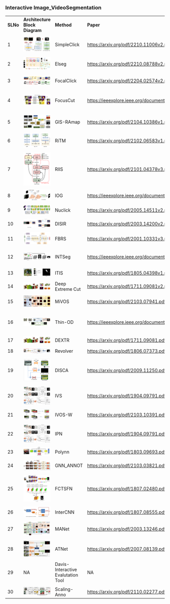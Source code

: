 ﻿### Interactive Image_VideoSegmentation
| | | | | | | | | | | | | | |
|-|-|-|-|-|-|-|-|-|-|-|-|-|-|
|**SLNo**|**Architecture Block Diagram**|**Method**|**Paper** |**Github**|**Year**|**FrameWork**|**Type**|**Dataset**|**Pre-trained** **Model**|**Training Pipeline**|**Inference Pipeline**|**License**|**Keywords**|
| | | | | | | | | | | | | | |
|1|![SimpleClick](datacapture/simpleclick2.png)|SimpleClick|https://arxiv.org/pdf/2210.11006v2.pdf|https://github.com/uncbiag/simpleclick|2022|PyTorch|Click (one or more)|GrabCut ,Berkeley,DAVIS,PascalVOC,SBD|Yes|Yes|Yes|MIT|KY|
| | | | | | | | | | | | | | |
|2|![EISeg](datacapture/elseg2.png)|Elseg|https://arxiv.org/pdf/2210.08788v2.pdf|https://github.com/PaddlePaddle/PaddleSeg/tree/release/2.7/EISeg|2022|PyTorch|Click (one or more)|GrabCut ,Berkeley,DAVIS,PascalVOC|Yes|No|Yes|Apache-2.0 |KY|
| | | | | | | | | | | | | | |
|3|![FocalClick](datacapture/focalclick.png)|FocalClick|https://arxiv.org/pdf/2204.02574v2.pdf|https://github.com/XavierCHEN34/ClickSEG|2022|PyTorch|Click|GrabCut ,Berkeley,DAVIS,PascalVOC,SBD,COCO_HVAC|Yes|Yes|Yes|Apache-2.0 |KY|
| | | | | | | | | | | | | | |
|4|![FocusCut](datacapture/focuscut.png)|FocusCut|https://ieeexplore.ieee.org/document/9879992|https://github.com/frazerlin/focuscut|2022|PyTorch|Cut|SBD|Yes|Yes|Yes|Attribution-NonCommercial 4.0 International|KY|
| | | | | | | | | | | | | | |
|5|![GIS-RAmap](datacapture/gisramp.png)|GIS-RAmap|https://arxiv.org/pdf/2104.10386v1.pdf|https://github.com/yuk6heo/GIS-RAmap|2021|PyTorch|Curve|DAVIS|Yes|No|Yes|MIT|KY|
| | | | | | | | | | | | | | |
|6|![RIITM](datacapture/riitm.png)|RiTM|https://arxiv.org/pdf/2102.06583v1.pdf|https://github.com/saic-vul/ritm_interactive_segmentation|2021|PyTorch|Click (one or more)|Berkeley DAVIS,GrabCut,SBD|Yes|Yes|Yes|MIT|KY|
| | | | | | | | | | | | | | |
|7|![RIIS](datacapture/riis.png)|RIIS|https://arxiv.org/pdf/2101.04378v3.pdf|https://github.com/lids-unicamp/rethinking-interactive-image-segmentation|2021|PyTorch|Click|DAVIS|Yes|No|Yes|MIT|KY|
| | | | | | | | | | | | | | |
|8|![IOG](datacapture/iog.png)|IOG|https://ieeexplore.ieee.org/document/9157733|https://github.com/shiyinzhang/Inside-Outside-Guidance|2020|PyTorch|Box|Pascal VOC|Yes|Yes|Yes|NA|KY|
| | | | | | | | | | | | | | |
|9|![Nuclick](datacapture/nuclick.png)|Nuclick|https://arxiv.org/pdf/2005.14511v2.pdf|https://github.com/mostafajahanifar/nuclick_torch|2020|PyTorch|Click|Gland|Yes|Yes|Yes|NA|KY|
| | | | | | | | | | | | | | |
|10|![DIISR](datacapture/diisr.png)|DISIR|https://arxiv.org/pdf/2003.14200v2.pdf|https://github.com/delair-ai/DISIR|2020|PyTorch|Click|INRIA ISPRS|No|Yes|No|MIT|KY|
| | | | | | | | | | | | | | |
|11|![fbrs](datacapture/fbrs.png)|FBRS|https://arxiv.org/pdf/2001.10331v3.pdf|https://github.com/saic-vul/fbrs_interactive_segmentation|2020|PyTorch|Click|SBD,GRBcut,Berkley,DAVIS|Yes|Yes|Yes|MPL-2.0|KY|
| | | | | | | | | | | | | | |
|12|![Intseg](datacapture/intseg.png)|INTSeg|https://ieeexplore.ieee.org/document/8578165|https://github.com/isl-org/Intseg|2018|TensorFlow|Click (one or more)|DaVIS,Grabcut,SBD|Yes|Yes|Yes|MIT|KY|
| | | | | | | | | | | | | | |
|13|![ITIS](datacapture/iits.png)|ITIS|https://arxiv.org/pdf/1805.04398v1.pdf|https://github.com/sabarim/itis|2018|TensorFlow| |PascalVOC,GrabCut|Yes|Yes|Yes|NA|KY|
| | | | | | | | | | | | | | |
|14|![DeepExtremeCut](datacapture/deepextremecut.png)|Deep Extreme Cut|https://arxiv.org/pdf/1711.09081v2.pdf|https://github.com/scaelles/DEXTR-PyTorch|2018|PyTorch|4 Clicks|PascalVOC,GrabCut|Yes|Yes|Yes| GPL-3.0|KY|
| | | | | | | | | | | | | | |
|15|![Mivos](datacapture/mivos.png)|MiVOS|https://arxiv.org/pdf/2103.07941.pdf|https://github.com/hkchengrex/Scribble-to-Mask|2021|PyTorch|Scribble|LVIS|Yes|Yes|Yes|NA|KY|
| | | | | | | | | | | | | | |
|16|![ThinOD](datacapture/thinod.png)|Thin-OD|https://ieeexplore.ieee.org/document/9423134|https://github.com/liewjunhao/thin-object-selection|2021|PyTorch|4 Clicks|ThinObject-5K COIFT HRSOD|Yes|Yes|Yes|Attribution-NonCommercial 4.0 International |KY|
| | | | | | | | | | | | | | |
|17|![Dextr](datacapture/dextr.png)|DEXTR|https://arxiv.org/pdf/1711.09081.pdf|https://github.com/scaelles/DEXTR-PyTorch|2018|PyTorch|4 Clicks|PascalVOC,GrabCut,COCO|Yes|Yes|Yes| GPL-3.0|KY|
| | | | | | | | | | | | | | |
|18|![Revolver](datacapture/revolver.png)|Revolver|https://arxiv.org/pdf/1806.07373.pdf|https://github.com/shelhamer/revolver|2018|PyTorch|Clicks|Pascal VOC|No|Yes|Yes| BSD-2-Clause|KY|
| | | | | | | | | | | | | | |
|19|![DISCA](datacapture/disca.png)|DISCA|https://arxiv.org/pdf/2009.11250.pdf|https://github.com/delair-ai/DISCA|2020|PyTorch|Clicks|ISPRS INRIA AIRS|No|Yes|No|MIT|KY|
| | | | | | | | | | | | | | |
|20|![IVS](datacapture/ivs.png)|IVS|https://arxiv.org/pdf/1904.09791.pdf|https://github.com/seoungwugoh/ivs-demo|2019|PyTorch|Scribbles|Davis|Yes|No|Yes|NA|KY|
| | | | | | | | | | | | | | |
|21|![IVOS](datacapture/ivosw.png)|IVOS-W|https://arxiv.org/pdf/2103.10391.pdf|https://github.com/zyy-cn/IVOS-W|2021|PyTorch|Scribbles|Davis Youtube-VOS|Yes|Yes|Yes|MIT| |
| | | | | | | | | | | | | | |
|22|![IPN](datacapture/ivs.png)|IPN|https://arxiv.org/pdf/1904.09791.pdf|https://github.com/zyy-cn/IPN|2019|PyTorch|Scribbles|Davis|Yes|Yes|Yes|NA| |
| | | | | | | | | | | | | | |
|23|![Polynn](datacapture/polynn.png)|Polynn|https://arxiv.org/pdf/1803.09693.pdf|https://github.com/fidler-lab/polyrnn-pp-pytorch|2018|PyTorch|Clicks|KITTI|No|No|No|NA| |
| | | | | | | | | | | | | | |
|24|![GNN](datacapture/gnnannot.png)|GNN_ANNOT|https://arxiv.org/pdf/2103.03821.pdf|https://github.com/vvarga90/gnn_annot|2021|PyTorch|Scribbles|Davis|No|Yes|Yes| GPL-3.0| |
| | | | | | | | | | | | | | |
|25|![FCTSFN](datacapture/fctsn.png)|FCTSFN|https://arxiv.org/pdf/1807.02480.pdf|https://github.com/cyh4/FCTSFN|2018|Caffe|Clicks|PASCAL,Berkely,COCO,GrabCut|Yes|Yes|Yes| BSD-3-Clause| |
| | | | | | | | | | | | | | |
|26|![InterCNN](datacapture/intercnn.png)|InterCNN|https://arxiv.org/pdf/1807.08555.pdf|https://github.com/gbredell/interCNN|2018|PyTorch|Scribbles|NCI-ISBI|No|Yes|Yes|NA| |
| | | | | | | | | | | | | | |
|27|![MANET](datacapture/manet.png)|MANet|https://arxiv.org/pdf/2003.13246.pdf|https://github.com/lightas/CVPR2020_MANet|2020|PyTorch|Scribbles|Davis|Yes|Yes|Yes|NA| |
| | | | | | | | | | | | | | |
|28|![ATNET](datacapture/atnet.png)|ATNet|https://arxiv.org/pdf/2007.08139.pdf|https://github.com/yuk6heo/IVOS-ATNet|2020|PyTorch|Scribbles|Davis|Yes|No|Yes|MIT| |
| | | | | | | | | | | | | | |
|29|NA|Davis-Interactive Evalutation Tool|NA|https://github.com/albertomontesg/davis-interactive|2021|NA|NA|NA|NA|NA|NA| GPL-3.0| |
| | | | | | | | | | | | | | |
|30|![ScaleAnno](datacapture/scaleanno.png)|Scaling-Anno|https://arxiv.org/pdf/2110.02277.pdf|https://github.com/ethanweber/scaling-anno|2021|PyTorch|Cluster Based|COCO CityScapes LVIS OpenImages ADE20K|No|Yes|Yes|MIT| |
